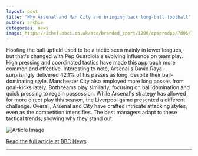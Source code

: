 ```yaml
---
layout: post
title: "Why Arsenal and Man City are bringing back long-ball football"
author: archie
categories: news
image: https://ichef.bbci.co.uk/ace/branded_sport/1200/cpsprodpb/7d06/live/1dd84e30-963a-11f0-9ed9-693309fd1b9f.jpg
---
```

Hoofing the ball upfield used to be a tactic seen mainly in lower leagues, but that's changed with Pep Guardiola's evolving influence on team play. High pressing and coordinated tactics have made this approach more common and effective. Interesting to note, Arsenal's David Raya surprisingly delivered 42.1% of his passes as long, despite their ball-dominating style. Manchester City also employed more long passes from goal-kicks lately. Both teams play similarly, focusing on ball domination and quick pressing to regain possession. While Arsenal's strategy has allowed for more direct play this season, the Liverpool game presented a different challenge. Overall, Arsenal and City have crafted intricate attacking styles, even as the competition intensifies. The best managers adapt to these tactical trends, showing why they stand out.

![Article Image](https://ichef.bbci.co.uk/ace/branded_sport/1200/cpsprodpb/7d06/live/1dd84e30-963a-11f0-9ed9-693309fd1b9f.jpg)

[Read the full article at BBC News](https://www.bbc.com/sport/football/articles/cvg00wx7j42o?at_medium=RSS&at_campaign=rss)

---
